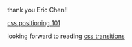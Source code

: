 thank you Eric Chen!!

[css positioning 101](http://alistapart.com/article/css-positioning-101/)

looking forward to reading [css transitions](http://alistapart.com/article/understanding-css3-transitions)


